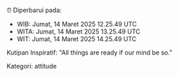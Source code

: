 ⏰ Diperbarui pada:
- WIB: Jumat, 14 Maret 2025 12.25.49 UTC
- WITA: Jumat, 14 Maret 2025 13.25.49 UTC
- WIT: Jumat, 14 Maret 2025 14.25.49 UTC

Kutipan Inspiratif:
"All things are ready if our mind be so."


Kategori: attitude

